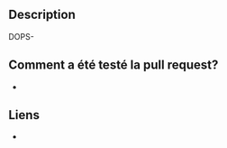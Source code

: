 ## Description
<!--
Petite description de la pull request :
- Pourquoi?
- Comment?
- Est-ce qu'il y a quelque chose de spécial qui a été fait?
-->

<!-- Inclure le numéro du ticket pour le rendre cliquable, ex: -->
DOPS-

## Comment a été testé la pull request?
<!--
Expliquer comment il est possible de tester la pull request, n'hésiter pas à inclure des captures d’écran.
Dans le cas échéant, comment est-ce que c'est possible de la tester?
-->
- 

## Liens
<!--
Lien pouvant être utile pour la compréhension de ce ticket
-->
- 

